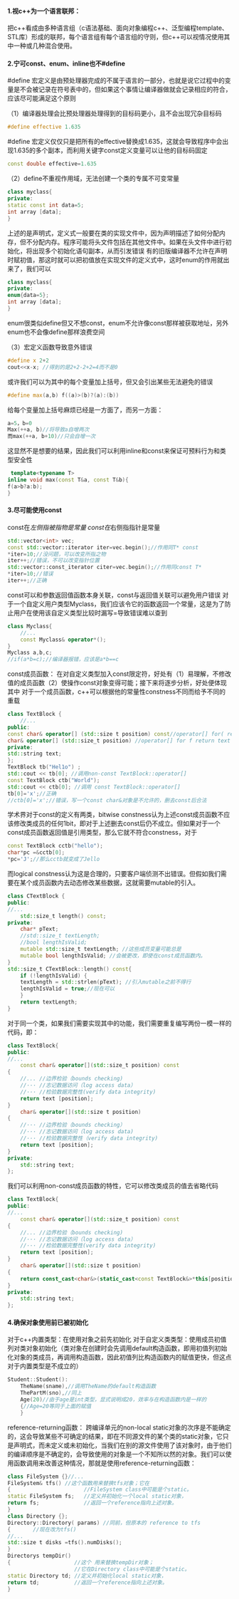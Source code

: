 ﻿#### 1.视c++为一个语言联邦：
把c++看成由多种语言组（c语法基础、面向对象编程c++、泛型编程template、STL库）形成的联邦，每个语言组有每个语言组的守则，但c++可以视情况使用其中一种或几种混合使用。

#### 2.宁可const、enum、inline也不#define
#define 宏定义是由预处理器完成的不属于语言的一部分，也就是说它过程中的变量是不会被记录在符号表中的，但如果这个事情让编译器做就会记录相应的符合，应该尽可能满足这个原则

（1）编译器处理会比预处理器处理得到的目标码更小，且不会出现冗杂目标码
```cpp
#define effective 1.635
```
#define 宏定义仅仅只是把所有的effective替换成1.635，这就会导致程序中会出现1.635的多个副本，而利用关键字const定义变量可以让他的目标码固定
```cpp
const double effective=1.635
```

（2）define不重视作用域，无法创建一个类的专属不可变常量
```cpp
class myclass{
private: 
static const int data=5; 
int array [data]; 
}
```
上述的是声明式，定义式一般要在类的实现文件中，因为声明描述了如何分配内存，但不分配内存。程序可能将头文件包括在其他文件中。如果在头文件中进行初始化，将出现多个初始化语句副本，从而引发错误
有的旧版编译器不允许在声明时赋初值，那这时就可以把初值放在实现文件的定义式中，这时enum的作用就出来了，我们可以
```cpp
class myclass{
private: 
enum{data=5}; 
int array [data]; 
}
```
enum很类似define但又不想const，enum不允许像const那样被获取地址，另外enum也不会像define那样浪费空间

（3）宏定义函数导致意外错误
```cpp
#define x 2+2
cout<<x-x; //得到的是2+2-2+2=4而不是0
```
或许我们可以为其中的每个变量加上括号，但又会引出某些无法避免的错误
```cpp
#define max(a,b) f((a)>(b)?(a):(b))
```
给每个变量加上括号麻烦已经是一方面了，而另一方面：
```cpp
a=5，b=0
Max(++a, b)//将导致a自增两次
而max(++a, b+10)//只会自增一次
```
这显然不是想要的结果，因此我们可以利用inline和const来保证可预料行为和类型安全性
```cpp
 template<typename T>
inline void max(const T&a, const T&b){
f(a>b?a:b); 
}
```
#### 3.尽可能使用const
const在*左侧指被指物是常量
const在*右侧指指针是常量
```cpp
std::vector<int> vec;
const std::vector::iterator iter=vec.begin();//作用同T* const
*iter=10;//没问题，可以改变所指之物
iter++;//错误，不可以改变指针位置
std::vector::const_iterator citer=vec.begin();//作用同const T*
*iter=10;//错误
iter++;//正确
```
const可以和参数返回值函数本身关联，const与返回值关联可以避免用户错误
对于一个自定义用户类型Myclass，我们应该令它的函数返回一个常量，这是为了防止用户在使用该自定义类型比较时漏写=导致错误难以查到
```cpp
class Myclass{
    //...
    const Myclass& operator*();
}
Myclass a,b,c;
//if(a*b=c);//编译器报错，应该是a*b==c
```

const成员函数：
在对自定义类型加入const限定符，好处有（1）易理解，不修改值的成员函数（2）使操作const对象变得可能；接下来将逐步分析，好处便体现其中
对于一个成员函数，c++可以根据他的常量性constness不同而给予不同的重载
```cpp
class TextBlock {
    //...
public:
const char& operator[] (std::size t position) const//operator[] for( return text[position];) //const对象.
char& operator[] (std::size_t position) //operator[] for f return text [position];) //non-const 对象.
private:
std::string text;
};
TextBlock tb("Hel1o") ;
std::cout << tb[0]; //调用non-const TextBlock::operator[] 
const TextBlock ctb("World");
std::cout << ctb[0]; //调用 const TextBlock::operator[]
tb[0]='x';//正确
//ctb[0]='x';//错误，写一个const char&对象是不允许的，删去const后合法
```
学术界对于const的定义有两类，bitwise constness认为上述const成员函数不应该修改类成员的任何1bit，即对于上述删去const后仍不成立。但如果对于一个const成员函数返回值是引用类型，那么它就不符合constness，对于
```cpp
const TextBlock cctb("hello");
char*pc =&cctb[0];
*pc='J';//那么cctb就变成了Jello
```
而logical constness认为这是合理的，只要客户端侦测不出错误。但假如我们需要在某个成员函数内去动态修改某些数据，这就需要mutable的引入。
```cpp
class CTextBlock {
public:
//...
    std::size_t length() const;
private:
    char* pText;
    //std::size_t textLength;
    //bool lengthIsValid;
    mutable std::size_t textLength; //这些成员变量可能总是
    mutable bool lengthIsValid; //会被更改，即使在const成员函数内。
}
std::size_t CTextBlock::length() const{
    if (!lengthIsValid) {
    textLength = std::strlen(pText); //引入mutable之前不得行
    lengthIsValid = true;//现在可以
    } 
    return textLength;
}
```

对于同一个类，如果我们需要实现其中的功能，我们需要重复编写两份一模一样的代码，即：
```cpp
class TextBlock{
public:
//...
    const char& operator[](std::size_t position) const
{ 
    //... //边界检验（bounds checking)
    //··· //志记数据访问（log access data）
    //··· //检验数据完整性(verify data integrity)
    return text [position];
}
    char& operator[](std::size t position)
{
    //··· //边界检验（bounds checking）
    //··· //志记数据访问（log access data)
    //··· //检验数据完整性（verify data integrity)
    return text [position];
}
private:
    std::string text;
};
```
我们可以利用non-const成员函数的特性，它可以修改类成员的值去省略代码
```cpp
class TextBlock{
public:
//...
    const char& operator[](std::size_t position) const
{ 
    //... //边界检验（bounds checking)
    //··· //志记数据访问（log access data）
    //··· //检验数据完整性(verify data integrity)
    return text [position];
}
    char& operator[](std::size t position)
{
    return const_cast<char&>(static_cast<const TextBlock&>*this[position]);
}
private:
    std::string text;
};
```

#### 4.确保对象使用前已被初始化
对于c++内置类型：在使用对象之前先初始化
对于自定义类类型：使用成员初值列对类对象初始化（类对象在创建时会先调用default构造函数，即用初值列初始化对象的类成员，再调用构造函数，因此初值列比构造函数内的赋值更快，但这点对于内置类型是不成立的）
```cpp
Student::Student():
    TheName(sname),//调用TheName的default构造函数
    ThePartM(sno),//同上
    Age(20)//由于age是int类型，显式说明成20，效率与在构造函数内是一样的
    {//Age=20等同于上面的赋值
    }
```

reference-returning函数：
跨编译单元的non-local static对象的次序是不能确定的，这会导致某些不可确定的结果，即在不同源文件的某个类的static对象，它只是声明式，而未定义或未初始化，当我们在别的源文件使用了该对象时，由于他们的编译顺序是不确定的，会导致使用的对象是一个不知所以然的对象。我们可以使用函数调用来改善这种情况，那就是使用reference-returning函数：
```cpp
class FileSystem {}//... 
FileSystem& tfs() //这个函数用来替换tfs对象；它在
{                       //FileSystem class中可能是个static。
static FileSystem fs;   //定义并初始化一个local static对象，
return fs;              //返回一个reference指向上述对象。
}
class Directory {};
Directory::Directory( params) //同前，但原本的 reference to tfs
{       //现在改为tfs()
//...
std::size t disks =tfs().numDisks();
}
Directorys tempDir()
{                    //这个 用来替换tempDir对象；
                     //它在Directory class中可能是个static。
static Directory td; //定义并初始化local static对象，
return td;           //返回一个reference指向上述对象。
}
```
